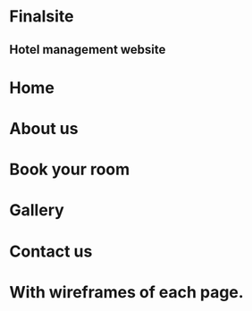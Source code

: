 # Finalsite

## Hotel management website
# Home
# About us
# Book your room
# Gallery
# Contact us
# With wireframes of each page.
